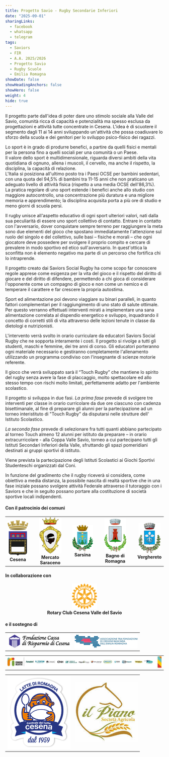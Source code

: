 ```yaml
---
title: Progetto Savio - Rugby Secondarie Inferiori
date: "2025-09-01"
sharingLinks:
  - facebook
  - whatsapp
  - telegram
tags:
  - Saviors
  - FIR
  - A.A. 2025/2026
  - Progetto Savio
  - Rugby Scuole
  - Emilia Romagna
showDate: false
showHeadingAnchors: false
showHero: false
weight: 4
hide: true
---
```


Il progetto parte dall'idea di poter dare uno stimolo sociale alla Valle del Savio, comunità ricca di capacità e potenzialità ma spesso esclusa da progettazioni e attività tutte concentrate in Cesena.
L'idea è di scuotere il segmento dagli 11 ai 14 anni sviluppando un'attività che possa coadiuvare lo sforzo della scuola e dei genitori per lo sviluppo psico-fisico dei ragazzi.

Lo sport è in grado di produrre benefici, a partire da quelli fisici e mentali per la persona fino a quelli sociali per una comunità o un Paese.<br/>
Il valore dello sport è multidimensionale, riguarda diversi ambiti della vita quotidiana di ognuno, allena i muscoli, il cervello, ma anche il rispetto, la disciplina, la capacità di relazione.<br/>
L'Italia si posiziona all'ultimo posto tra i Paesi OCSE per bambini sedentari, con una quota del 94,5% di bambini tra 11-15 anni che non praticano un adeguato livello di attività fisica (rispetto a una media OCSE dell'86,3%).<br/>
La pratica regolare di uno sport estende i benefici anche allo studio con maggiore autocontrollo, una concentrazione più duratura e una migliore memoria e apprendimento; la disciplina acquisita porta a più ore di studio e meno giorni di scuola persi.

Il rugby unisce all'aspetto educativo di ogni sport ulteriori valori, nati dalla sua peculiarità di essere uno sport collettivo di contatto. Entrare in contatto con l'avversario, dover conquistare sempre terreno per raggiungere la meta sono due elementi del gioco che spostano immediatamente l'attenzione sul ruolo del singolo e del collettivo, sulle basi – fisiche e morali – che ogni giocatore deve possedere per svolgere il proprio compito e cercare di prevalere in modo sportivo ed etico sull'avversario. In quest'ottica la sconfitta non è elemento negativo ma parte di un percorso che fortifica chi lo intraprende.

Il progetto creato dai Saviors Social Rugby ha come scopo far conoscere regole apprese come esigenza per la vita del gioco e il rispetto del diritto di giocare e del diritto di difendere, permettendo a chi gioca di considerare l'opponente come un compagno di gioco e non come un nemico e di temperare il carattere e far crescere la propria autostima.

Sport ed alimentazione poi devono viaggiare su binari paralleli, in quanto fattori complementari per il raggiungimento di uno stato di salute ottimale. Per questo verranno effettuati interventi mirati a implementare una sana alimentazione correlata al dispendio energetico e sviluppo, inquadrando il concetto di corretti stili di vita attraverso delle lezioni tenute in classe da dietologi e nutrizionisti.

L'intervento verrà svolto in orario curriculare da educatori Saviors Social Rugby che ne sopporta interamente i costi. Il progetto si rivolge a tutti gli studenti, maschi e femmine, dei tre anni di corso.
Gli educatori porteranno ogni materiale necessario e gestiranno completamente l'allenamento utilizzando un programma condiviso con l'insegnante di scienze motorie referente.

Il gioco che verrà sviluppato sarà il “Touch Rugby” che mantiene lo spirito del rugby senza avere la fase di placcaggio, molto spettacolare ed allo stesso tempo con rischi molto limitati, perfettamente adatto per l'ambiente scolastico.

Il progetto si sviluppa in due fasi.
_La prima fase_ prevede di svolgere tre interventi per classe in orario curricolare da due ore ciascuno con cadenza bisettimanale, al fine di preparare gli alunni per la partecipazione ad un torneo interistituto di "Touch Rugby" da disputarsi nelle strutture dell' Istituto Scolastico.

_La seconda fase_ prevede di selezionare fra tutti quanti abbiano partecipato al torneo Touch almeno 12 alunni per istituto da preparare – in orario extracurricolare - alla Coppa Valle Savio, torneo a cui partecipano tutti gli Istituti Secondari Inferiori della Valle, sfruttando gli spazi pomeridiani destinati ai gruppi sportivi di istituto.

Viene prevista la partecipazione degli Istituti Scolastici ai Giochi Sportivi Studenteschi organizzati dal Coni.

In funzione del gradimento che il rugby riceverà si considera, come obiettivo a media distanza, la possibile nascita di realtà sportive che in una fase iniziale possano svolgere attività Federale attraverso il tutoraggio con i Saviors e che in seguito possano portare alla costituzione di società sportive locali indipendenti.

#### Con il patrocinio dei comuni

<div align="center">
    <table>
    <tr>
        <td align="center"><img src="./cesena.png" width="70"><br><b>Cesena</b></td>
        <td align="center"><img src="./mercato-saraceno.png" width="70"><br><b>Mercato Saraceno</b></td>
        <td align="center"><img src="./sarsina.png" width="70"><br><b>Sarsina</b></td>
        <td align="center"><img src="./bagno-di-romagna.png" width="70"><br><b>Bagno di Romagna</b></td>
        <td align="center"><img src="./verghereto.png" width="70"><br><b>Verghereto</b></td>
    </tr>
    </table>
</div>

#### In collaborazione con

<p align="center">
  <img src="./rotary.png" width="80"><br><b>Rotary Club Cesena Valle del Savio<b>
</p>

#### e il sostegno di

<div align="center">
    <table>
    <tr>
        <td align="center"><img src="./cdr.jpg" width="200"></td>
        <td align="center"><img src="./ass-fond-er.png" width="200"></td>
    </tr>
    </table>
</div>

<div align="center">
    <table>
    <tr>
        <td align="center"><img src="./romagna-iniziative.png"></td>
    </tr>
    </table>
</div>

<div align="center">
    <table>
    <tr>
        <td align="center"><img src="./centrale-latte.png" width="200"></td>
        <td align="center"><img src="./piano.jpg" width="200"></td>
    </tr>
    </table>
</div>
